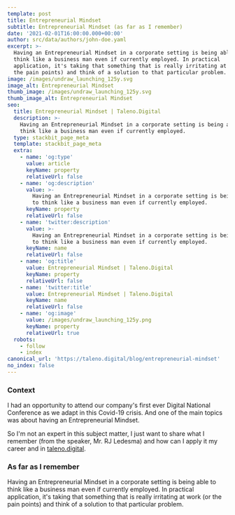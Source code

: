 ```yaml
---
template: post
title: Entrepreneurial Mindset
subtitle: Entrepreneurial Mindset (as far as I remember)
date: '2021-02-01T16:00:00.000+00:00'
author: src/data/authors/john-doe.yaml
excerpt: >-
  Having an Entrepreneurial Mindset in a corporate setting is being able to
  think like a business man even if currently employed. In practical
  application, it's taking that something that is really irritating at work (or
  the pain points) and think of a solution to that particular problem.
image: /images/undraw_launching_125y.svg
image_alt: Entrepreneurial Mindset
thumb_image: /images/undraw_launching_125y.svg
thumb_image_alt: Entrepreneurial Mindset
seo:
  title: Entrepreneurial Mindset | Taleno.Digital
  description: >-
    Having an Entrepreneurial Mindset in a corporate setting is being able to
    think like a business man even if currently employed.
  type: stackbit_page_meta
  template: stackbit_page_meta
  extra:
    - name: 'og:type'
      value: article
      keyName: property
      relativeUrl: false
    - name: 'og:description'
      value: >-
        Having an Entrepreneurial Mindset in a corporate setting is being able
        to think like a business man even if currently employed.
      keyName: property
      relativeUrl: false
    - name: 'twitter:description'
      value: >-
        Having an Entrepreneurial Mindset in a corporate setting is being able
        to think like a business man even if currently employed.
      keyName: name
      relativeUrl: false
    - name: 'og:title'
      value: Entrepreneurial Mindset | Taleno.Digital
      keyName: property
      relativeUrl: false
    - name: 'twitter:title'
      value: Entrepreneurial Mindset | Taleno.Digital
      keyName: name
      relativeUrl: false
    - name: 'og:image'
      value: /images/undraw_launching_125y.png
      keyName: property
      relativeUrl: true
  robots:
    - follow
    - index
canonical_url: 'https://taleno.digital/blog/entrepreneurial-mindset'
no_index: false
---
```

### Context

I had an opportunity to attend our company's first ever Digital National Conference as we adapt in this Covid-19 crisis. And one of the main topics was about having an Entrepreneurial Mindset. 

So I'm not an expert in this subject matter, I just want to share what I remember (from the speaker, Mr. RJ Ledesma) and how can I apply it my career and in [taleno.digital](https://taleno.digital/).

### As far as I remember

Having an Entrepreneurial Mindset in a corporate setting is being able to think like a business man even if currently employed. In practical application, it's taking that something that is really irritating at work (or the pain points) and think of a solution to that particular problem.
